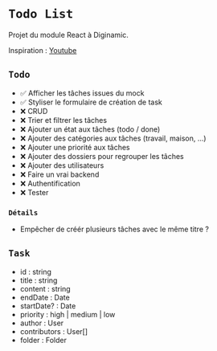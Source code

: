 # `Todo List`

Projet du module React à Diginamic.

Inspiration : [Youtube](https://www.youtube.com/watch?v=8ZKq0r-g87M)

## `Todo`

-   ✅ Afficher les tâches issues du mock
-   ✅ Styliser le formulaire de création de task
-   ❌ CRUD
-   ❌ Trier et filtrer les tâches
-   ❌ Ajouter un état aux tâches (todo / done)
-   ❌ Ajouter des catégories aux tâches (travail, maison, ...)
-   ❌ Ajouter une priorité aux tâches
-   ❌ Ajouter des dossiers pour regrouper les tâches
-   ❌ Ajouter des utilisateurs
-   ❌ Faire un vrai backend
-   ❌ Authentification
-   ❌ Tester

### `Détails`

-   Empêcher de créér plusieurs tâches avec le même titre ?

## `Task`

-   id : string
-   title : string
-   content : string
-   endDate : Date
-   startDate? : Date
-   priority : high | medium | low
-   author : User
-   contributors : User[]
-   folder : Folder
